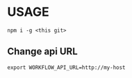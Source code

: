 USAGE
=====

``` 
npm i -g <this git> 
```

## Change api URL
```
export WORKFLOW_API_URL=http://my-host
``` 